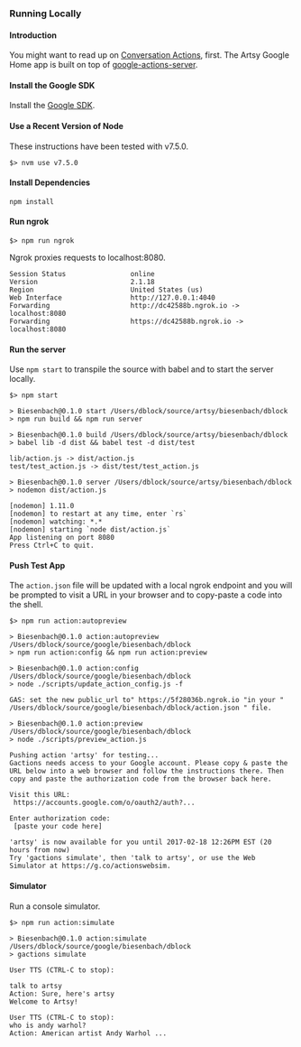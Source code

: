 ### Running Locally

#### Introduction

You might want to read up on [Conversation Actions](https://developers.google.com/actions/develop/conversation), first. The Artsy Google Home app is built on top of [google-actions-server](https://github.com/manekinekko/google-actions-server).

#### Install the Google SDK

Install the [Google SDK](https://developers.google.com/actions/develop/sdk/getting-started).

#### Use a Recent Version of Node

These instructions have been tested with v7.5.0.

```
$> nvm use v7.5.0
```

#### Install Dependencies

```
npm install
```

#### Run ngrok

```
$> npm run ngrok
```

Ngrok proxies requests to localhost:8080.

```
Session Status                online
Version                       2.1.18
Region                        United States (us)
Web Interface                 http://127.0.0.1:4040
Forwarding                    http://dc42588b.ngrok.io -> localhost:8080
Forwarding                    https://dc42588b.ngrok.io -> localhost:8080
```

#### Run the server

Use `npm start` to transpile the source with babel and to start the server locally.

```
$> npm start

> Biesenbach@0.1.0 start /Users/dblock/source/artsy/biesenbach/dblock
> npm run build && npm run server

> Biesenbach@0.1.0 build /Users/dblock/source/artsy/biesenbach/dblock
> babel lib -d dist && babel test -d dist/test

lib/action.js -> dist/action.js
test/test_action.js -> dist/test/test_action.js

> Biesenbach@0.1.0 server /Users/dblock/source/artsy/biesenbach/dblock
> nodemon dist/action.js

[nodemon] 1.11.0
[nodemon] to restart at any time, enter `rs`
[nodemon] watching: *.*
[nodemon] starting `node dist/action.js`
App listening on port 8080
Press Ctrl+C to quit.
```

#### Push Test App

The `action.json` file will be updated with a local ngrok endpoint and you will be prompted to visit a URL in your browser and to copy-paste a code into the shell.

```
$> npm run action:autopreview

> Biesenbach@0.1.0 action:autopreview /Users/dblock/source/google/biesenbach/dblock
> npm run action:config && npm run action:preview

> Biesenbach@0.1.0 action:config /Users/dblock/source/google/biesenbach/dblock
> node ./scripts/update_action_config.js -f

GAS: set the new public_url to" https://5f28036b.ngrok.io "in your " /Users/dblock/source/google/biesenbach/dblock/action.json " file.

> Biesenbach@0.1.0 action:preview /Users/dblock/source/google/biesenbach/dblock
> node ./scripts/preview_action.js

Pushing action 'artsy' for testing...
Gactions needs access to your Google account. Please copy & paste the URL below into a web browser and follow the instructions there. Then copy and paste the authorization code from the browser back here.

Visit this URL:
 https://accounts.google.com/o/oauth2/auth?...

Enter authorization code:
 [paste your code here]

'artsy' is now available for you until 2017-02-18 12:26PM EST (20 hours from now)
Try 'gactions simulate', then 'talk to artsy', or use the Web Simulator at https://g.co/actionswebsim.
```

#### Simulator

Run a console simulator.

```
$> npm run action:simulate

> Biesenbach@0.1.0 action:simulate /Users/dblock/source/google/biesenbach/dblock
> gactions simulate

User TTS (CTRL-C to stop):

talk to artsy
Action: Sure, here's artsy
Welcome to Artsy!

User TTS (CTRL-C to stop):
who is andy warhol?
Action: American artist Andy Warhol ...
```

